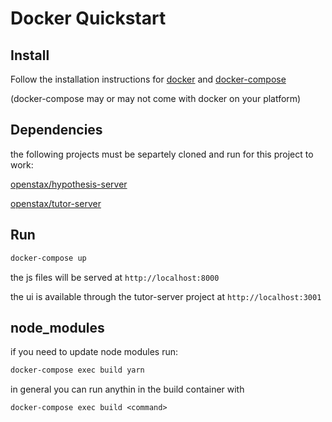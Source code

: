 # Docker Quickstart

## Install

Follow the installation instructions for
[docker](https://docs.docker.com/install/) and
[docker-compose](https://docs.docker.com/compose/install/)

(docker-compose may or may not come with docker on your platform)

## Dependencies

the following projects must be separtely cloned and run for this project to work:

[openstax/hypothesis-server](https://github.com/openstax/hypothesis-server)

[openstax/tutor-server](https://github.com/openstax/tutor-server)

## Run

``` bash
docker-compose up
```

the js files will be served at `http://localhost:8000`

the ui is available through the tutor-server project at `http://localhost:3001`

## node_modules

if you need to update node modules run:

```bash
docker-compose exec build yarn
```

in general you can run anythin in the build container with

```
docker-compose exec build <command>
```
